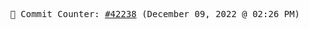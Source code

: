 <p align="center">
    <samp>
        📮 Commit Counter: <a href="https://github.com/Javascript-void0/Javascript-void0/commits/main">#42238</a> (December 09, 2022 @ 02:26 PM)
    </samp>
</p>